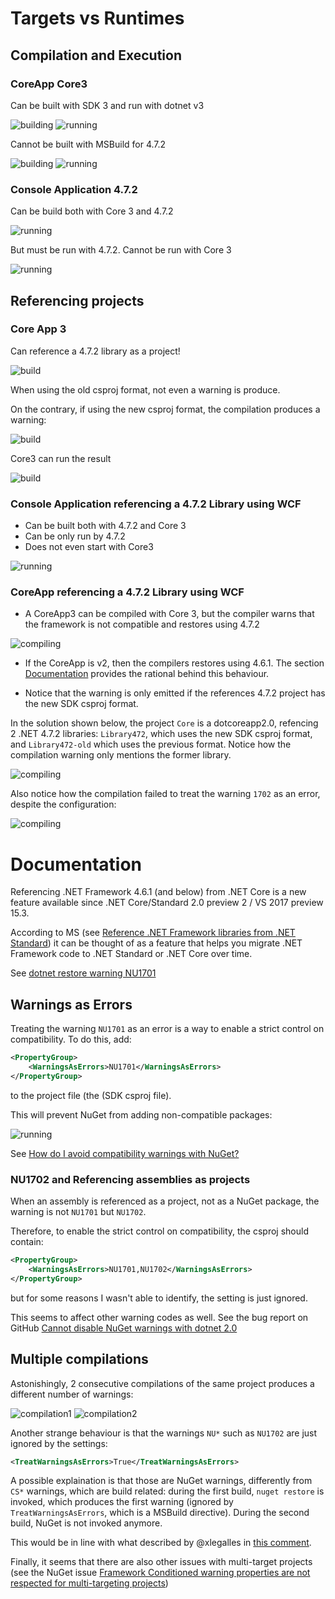 # Targets vs Runtimes

## Compilation and Execution

### CoreApp Core3

Can be built with SDK 3 and run with dotnet v3

![building](pics/coreapp3-build-dotnet3.png)
![running](pics/coreapp3-execution-dotnet3.png)

Cannot be built with MSBuild for 4.7.2

![building](pics/coreapp3-build-472.png)
![running](pics/coreapp3-build-472-error.png)


### Console Application 4.7.2

Can be build both with Core 3 and 4.7.2

![running](pics/coreapp3-472-build-core3.png)

But must be run with 4.7.2. Cannot be run with Core 3

![running](pics/472-run-core3.png)


## Referencing projects

### Core App 3

Can reference a 4.7.2 library as a project!

![build](pics/coreapp3-references-472.png)

When using the old csproj format, not even a warning is produce.

On the contrary, if using the new csproj format, the compilation produces a warning:

![build](pics/coreapp3-references-472-csproj2.png)

Core3 can run the result

![build](pics/coreapp3-references-472-execution.png)

### Console Application referencing a 4.7.2 Library using WCF

* Can be built both with 4.7.2 and Core 3
* Can be only run by 4.7.2
* Does not even start with Core3

![running](pics/472-wcf-run-core3.png)


### CoreApp referencing a 4.7.2 Library using WCF

* A CoreApp3 can be compiled with Core 3, but the compiler warns that the framework is not compatible and restores using 4.7.2

![compiling](pics/coreapp3-wcf-compile-core3.png)

* If the CoreApp is v2, then the compilers restores using 4.6.1. The section [Documentation](#Documentation) provides the rational behind this behaviour.


* Notice that the warning is only emitted if the references 4.7.2 project has the new SDK csproj format.

In the solution shown below, the project `Core` is a dotcoreapp2.0, refencing 2 .NET 4.7.2 libraries: `Library472`, which uses the new SDK csproj format, and `Library472-old` which uses the previous format. Notice how the compilation warning only mentions the former library.

![compiling](pics/warning-only-on-new-csproj.png)

Also notice how the compilation failed to treat the warning `1702` as an error, despite the configuration:

![compiling](pics/warnings-ignored.png)


# Documentation

Referencing .NET Framework 4.6.1 (and below) from .NET Core is a new feature available since .NET Core/Standard 2.0 preview 2 / VS 2017 preview 15.3.

According to MS (see [Reference .NET Framework libraries from .NET Standard](https://devblogs.microsoft.com/dotnet/announcing-net-core-2-0-preview-2/#user-content-reference-net-framework-libraries-from-net-standard)) it can be thought of as a feature that helps you migrate .NET Framework code to .NET Standard or .NET Core over time.

See [dotnet restore warning NU1701](https://stackoverflow.com/a/44999938/202443)

## Warnings as Errors
Treating the warning `NU1701` as an error is a way to enable a strict control on compatibility. To do this, add:

```xml
<PropertyGroup>
    <WarningsAsErrors>NU1701</WarningsAsErrors>
</PropertyGroup>
```

to the project file (the (SDK csproj file).

This will prevent NuGet from adding non-compatible packages:

![running](pics/1701-as-error.png)

See [How do I avoid compatibility warnings with NuGet?](https://stackoverflow.com/a/49265830/202443)


### NU1702 and Referencing assemblies as projects
When an assembly is referenced as a project, not as a NuGet package, the warning is not `NU1701` but `NU1702`.

Therefore, to enable the strict control on compatibility, the csproj should contain:


```xml
<PropertyGroup>
    <WarningsAsErrors>NU1701,NU1702</WarningsAsErrors>
</PropertyGroup>
```

but for some reasons I wasn't able to identify, the setting is just ignored.

This seems to affect other warning codes as well. See the bug report on GitHub [Cannot disable NuGet warnings with dotnet 2.0](https://github.com/NuGet/Home/issues/5769)


## Multiple compilations
Astonishingly, 2 consecutive compilations of the same project produces a different number of warnings:

![compilation1](pics/compile1.png)
![compilation2](pics/compile2.png)

Another strange behaviour is that the warnings `NU*` such as `NU1702` are just ignored by the settings:

```xml
<TreatWarningsAsErrors>True</TreatWarningsAsErrors>
```

A possible explaination is that those are NuGet warnings, differently from `CS*` warnings, which are build related: during the first build, `nuget restore` is invoked, which produces the first warning (ignored by `TreatWarningsAsErrors`, which is a MSBuild directive). During the second build, NuGet is not invoked anymore.

This would be in line with what described by @xlegalles in [this comment](https://github.com/NuGet/Home/issues/5769#issuecomment-323295261).

Finally, it seems that there are also other issues with multi-target projects (see the NuGet issue [Framework Conditioned warning properties are not respected for multi-targeting projects](https://github.com/NuGet/Home/issues/5712))
